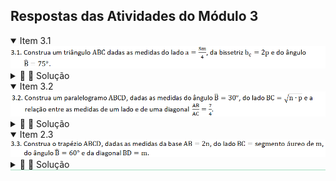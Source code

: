 <link rel="stylesheet" href="../../imagens/style.css">
<script type="text/x-mathjax-config">
  MathJax.Hub.Config({
    showProcessingMessages: false,
    tex2jax: { inlineMath: [['$','$'],['\\(','\\)']] }
  });
</script>
<script type="text/javascript" src="https://cdn.mathjax.org/mathjax/latest/MathJax.js?config=TeX-MML-AM_HTMLorMML"></script>

<h2 id="inicio">Respostas das Atividades do Módulo 3</h2> 
  <details open><summary>Item 3.1</summary>
  <img src="atv31.png" />
  <div class="combo"><details class="sub"><summary>&#x1f4cf; &#x1f4d0; Solução</summary>
  <p>Para encontrar o lado <b>BC</b>, usamos o teorema de Tales com a razão indicada no enunciado. Como temos a medida do ângulo do vértice <b>B</b>, podemos determinar a reta que passa pelos pontos <b>B<sub>c</sub></b> e <b>A</b>.</p>
    <img style="width:80%" src="atv3.1_solucao.png"/>
	<figcaption>A circunferência com centro em <b>C</b> e raio igual à bissetriz <b>b<sub>c</sub></b>intersecta a reta <b>AB</b> no ponto <b>B<sub>c</sub></b>. Logo, conseguimos a metade da medida <b>&beta;</b> do ângulo do vértice <b>C</b>. Construindo a mesma medida deste ângulo a partir do segmento <b>CB<sub>c</sub></b>, temos a reta que determina o vértice <b>A</b>.</figcaption>
  </details></div></details>
  <details open><summary>Item 3.2</summary>
  <img src="atv32.png" />
  <div class="combo"><details class="sub"><summary>&#x1f4cf; &#x1f4d0; Solução</summary>
  <p>Para encontrar o lado como $\mathsf{ BC = \sqrt{n \cdot p}}$ podemos construir a média geométrica entre <b>n</b> e <b>p</b>. Com a razão entre as medidas da diagonal <b>AC</b> e do lado <b>AB</b>, construímos a Circunferência de Apolônio sobre o lado <b>BC</b>.</p>
    <img style="width:80%" src="atv3.2_solucao.png"/>
	<figcaption>Para encontrar o vértice <b>A</b>, construímos o ângulo de <b>30&deg;</b> no vértice <b>B</b>. Para fechar o paralelogramo, basta construirmos as retas paralelas aos lados <b>BC</b> e <b>AB</b> que passam por <b>A</b> e <b>C</b>.</figcaption>
  </details></div></details>
  <details open style="border-bottom: 1px solid #a2dec0;"><summary>Item 2.3</summary>
  <img src="atv33.png" />
  <div class="combo"><details class="sub"><summary>&#x1f4cf; &#x1f4d0; Solução</summary>
  <p>Para encontrar a medida de <b>BC</b>, construímos o segmento áureo de <b>m</b>. Começando pelo lado <b>AB = 2n</b>, podemos construir o ângulo de <b>6o&deg;</b> no vértice <b>B</b>.</p>
	<img style="width:80%" src="atv3.3_solucao.png"/>
	<figcaption>Construímos o segmento <b>BC</b> na reta suporte com o ângulo de <b>60&deg;</b> e podemos construir a reta paralela à base <b>AB</b> que passa por <b>C</b>. A circunferência de centro em <b>B</b> e raio <b>BD</b> intersecta a reta paralela no vértice <b>D</b>.</figcaption>
  </details>
  </div></details>
   



